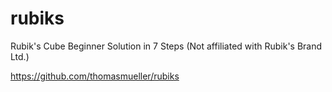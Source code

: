 # rubiks
Rubik's Cube Beginner Solution in 7 Steps
(Not affiliated with Rubik's Brand Ltd.)

https://github.com/thomasmueller/rubiks
